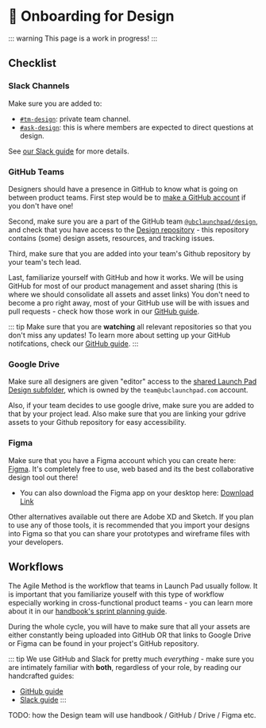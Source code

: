 # 🚀 Onboarding for Design

::: warning
This page is a work in progress!
:::

## Checklist

### Slack Channels

Make sure you are added to:

* [`#tm-design`](https://ubclaunchpad.slack.com/archives/CNV9XR2SU): private team channel.
* [`#ask-design`](https://ubclaunchpad.slack.com/archives/CK0H2GNQH): this is where members are expected to direct questions at design.

See [our Slack guide](/handbook/tools/slack.md) for more details.

### GitHub Teams

Designers should have a presence in GitHub to know what is going on between product teams. First step would be to [make a GitHub account](https://github.com/join) if you don't have one!

Second, make sure you are a part of the GitHub team [`@ubclaunchpad/design`](https://github.com/orgs/ubclaunchpad/teams/design), and check that you have access to the [Design repository](https://github.com/ubclaunchpad/design) - this repository contains (some) design assets, resources, and tracking issues.

Third, make sure that you are added into your team's Github repository by your team's tech lead. 

Last, familiarize yourself with GitHub and how it works. We will be using GitHub for most of our product management and asset sharing (this is where we should consolidate all assets and asset links) You don't need to become a pro right away, most of your GitHub use will be with issues and pull requests - check how those work in our [GitHub guide](../tools/github.md).

::: tip
Make sure that you are **watching** all relevant repositories so that you don't miss any updates! To learn more about setting up your GitHub notifcations, check our [GitHub guide](../tools/github.md#setting-up-notifications).
:::

### Google Drive

Make sure all designers are given "editor" access to the [shared Launch Pad Design subfolder](https://drive.google.com/drive/u/0/folders/1Zfe25r3D77hGdyMkj0tlxHNa-r7fAq1d), which is owned by the `team@ubclaunchpad.com` account.

Also, if your team decides to use google drive, make sure you are added to that by your project lead. Also make sure that you are linking your gdrive assets to your Github repository for easy accessibility.

### Figma

Make sure that you have a Figma account which you can create here: [Figma](https://www.figma.com/). It's completely free to use, web based and its the best collaborative design tool out there!
* You can also download the Figma app on your desktop here: [Download Link](https://www.figma.com/downloads/)

Other alternatives available out there are Adobe XD and Sketch. If you plan to use any of those tools, it is recommended that you import your designs into Figma so that you can share your prototypes and wireframe files with your developers.

## Workflows

The Agile Method is the workflow that teams in Launch Pad usually follow. It is important that you familiarize youself with this type of workflow especially working in cross-functional product teams - you can learn more about it in our [handbook's sprint planning guide](../project-management/sprints.md).

During the whole cycle, you will have to make sure that all your assets are either constantly being uploaded into GitHub OR that links to Google Drive or Figma can be found in your project's GitHub repository.

::: tip
We use GitHub and Slack for pretty much *everything* - make sure you are intimately familiar with **both**, regardless of your role, by reading our handcrafted guides:

* [GitHub guide](https://docs.ubclaunchpad.com/handbook/tools/github)
* [Slack guide](https://docs.ubclaunchpad.com/handbook/tools/slack)
:::

TODO: how the Design team will use handbook / GitHub / Drive / Figma etc.
